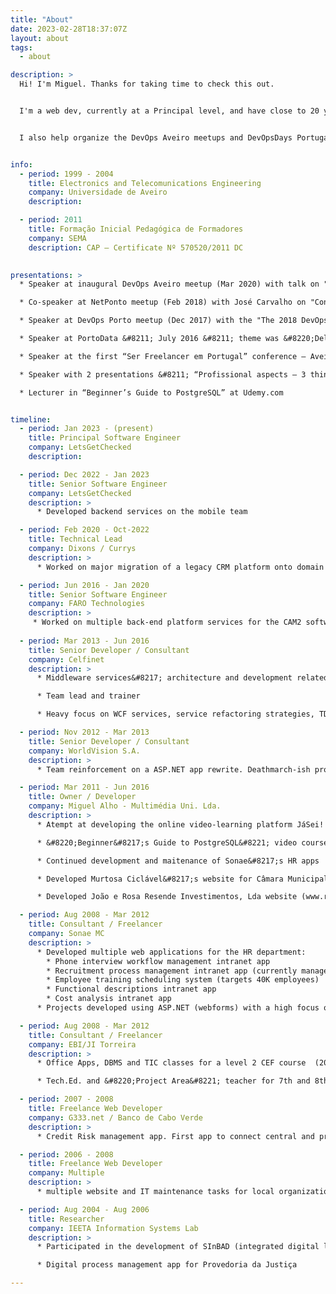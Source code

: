 ```yaml
---
title: "About"
date: 2023-02-28T18:37:07Z
layout: about
tags:
  - about

description: >
  Hi! I'm Miguel. Thanks for taking time to check this out.


  I'm a web dev, currently at a Principal level, and have close to 20 years of experience developing software applications and back-end services with .Net technologies. I enjoy exploring topics on DDD, microservices, CQRS+ES and TDD. 


  I also help organize the DevOps Aveiro meetups and DevOpsDays Portugal conference.


info:
  - period: 1999 - 2004
    title: Electronics and Telecomunications Engineering
    company: Universidade de Aveiro
    description: 

  - period: 2011
    title: Formação Inicial Pedagógica de Formadores
    company: SEMA
    description: CAP – Certificate Nº 570520/2011 DC
    

presentations: >
  * Speaker at inaugural DevOps Aveiro meetup (Mar 2020) with talk on "4 key metrics".

  * Co-speaker at NetPonto meetup (Feb 2018) with José Carvalho on "Continuous Delivery for Desktop Applications: a case study"

  * Speaker at DevOps Porto meetup (Dec 2017) with the "The 2018 DevOps Porto Learning Challenge"

  * Speaker at PortoData &#8211; July 2016 &#8211; theme was &#8220;Delivering Changes for Applications and Databases&#8221;

  * Speaker at the first “Ser Freelancer em Portugal” conference – Aveiro 2011 &#8211; theme was “5 things about programming”.

  * Speaker with 2 presentations &#8211; “Profissional aspects – 3 things about programming and Multimedia&#8221; and “Web 3.0”, at Escola Padre António Morais da Fonseca, Murtosa, for multimedia students.

  * Lecturer in “Beginner’s Guide to PostgreSQL” at Udemy.com


timeline: 
  - period: Jan 2023 - (present)
    title: Principal Software Engineer
    company: LetsGetChecked
    description: 

  - period: Dec 2022 - Jan 2023
    title: Senior Software Engineer
    company: LetsGetChecked
    description: >
      * Developed backend services on the mobile team

  - period: Feb 2020 - Oct-2022
    title: Technical Lead
    company: Dixons / Currys 
    description: >
      * Worked on major migration of a legacy CRM platform onto domain services in the multiplay segment of the business

  - period: Jun 2016 - Jan 2020
    title: Senior Software Engineer
    company: FARO Technologies
    description: >
     * Worked on multiple back-end platform services for the CAM2 software suite.
  
  - period: Mar 2013 - Jun 2016
    title: Senior Developer / Consultant
    company: Celfinet
    description: > 
      * Middleware services&#8217; architecture and development related to 2G/3G/4G network infrastructure and logic design configuration management.

      * Team lead and trainer

      * Heavy focus on WCF services, service refactoring strategies, TDD and service testing mechanisms

  - period: Nov 2012 - Mar 2013
    title: Senior Developer / Consultant
    company: WorldVision S.A.
    description: >
      * Team reinforcement on a ASP.NET app rewrite. Deathmarch-ish project.

  - period: Mar 2011 - Jun 2016
    title: Owner / Developer
    company: Miguel Alho - Multimédia Uni. Lda. 
    description: >
      * Atempt at developing the online video-learning platform JáSei! (www.jasei.pt)

      * &#8220;Beginner&#8217;s Guide to PostgreSQL&#8221; video course production for Udemy (https://www.udemy.com/beginners-guide-to-postgresql/)

      * Continued development and maitenance of Sonae&#8217;s HR apps

      * Developed Murtosa Ciclável&#8217;s website for Câmara Municipal da Murtosa (www.murtosaciclavel.com)

      * Developed João e Rosa Resende Investimentos, Lda website (www.resendeinvestimentos.com)

  - period: Aug 2008 - Mar 2012
    title: Consultant / Freelancer
    company: Sonae MC
    description: >
      * Developed multiple web applications for the HR department: 
        * Phone interview workflow management intranet app
        * Recruitment process management intranet app (currently manages +300K candidates)
        * Employee training scheduling system (targets 40K employees)
        * Functional descriptions intranet app
        * Cost analysis intranet app
      * Projects developed using ASP.NET (webforms) with a high focus on AJAX based actions; PostgreSQL datastore; developed code generator to aid CRUD operation coding; heavy focus on jQuery.

  - period: Aug 2008 - Mar 2012
    title: Consultant / Freelancer
    company: EBI/JI Torreira 
    description: >
      * Office Apps, DBMS and TIC classes for a level 2 CEF course  (2010 &#8211; 2011)

      * Tech.Ed. and &#8220;Project Area&#8221; teacher for 7th and 8th grades (2008-2009)

  - period: 2007 - 2008
    title: Freelance Web Developer
    company: G333.net / Banco de Cabo Verde
    description: > 
      * Credit Risk management app. First app to connect central and private banks through web-services. .Net based with ASP.Net (Web-Forms) and Web-Services.

  - period: 2006 - 2008
    title: Freelance Web Developer
    company: Multiple
    description: > 
      * multiple website and IT maintenance tasks for local organizations

  - period: Aug 2004 - Aug 2006
    title: Researcher
    company: IEETA Information Systems Lab 
    description: >
      * Participated in the development of SInBAD (integrated digital library and archive)

      * Digital process management app for Provedoria da Justiça

---
```

